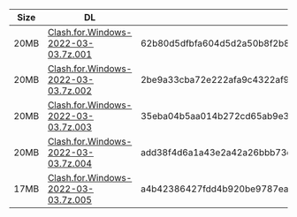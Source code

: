|    Size   |     DL  | sha512sum |
|  ---  |  ---  |  ---  |
| 20MB | [Clash.for.Windows-2022-03-03.7z.001](https://cdn.jsdelivr.net/gh/appleians/cfw_m1@main/Clash.for.Windows-2022-03-03.7z.001) | 62b80d5dfbfa604d5d2a50b8f2b8389b913df4cca21d729c6db88ff8e7ca7d0101fbd0c7ca5058f46a0f365a69bf28f17bfcbc45773fed4d58e72e1d09a9359a |
| 20MB | [Clash.for.Windows-2022-03-03.7z.002](https://cdn.jsdelivr.net/gh/appleians/cfw_m1@main/Clash.for.Windows-2022-03-03.7z.002) | 2be9a33cba72e222afa9c4322af9f8b0489e02563be6b04a6cd4bd611536a56a4b760edc6f5fd0aeff627685840f5171241859178466cdc0bda450302c60b64d |
| 20MB | [Clash.for.Windows-2022-03-03.7z.003](https://cdn.jsdelivr.net/gh/appleians/cfw_m1@main/Clash.for.Windows-2022-03-03.7z.003) | 35eba04b5aa014b272cd65ab9e387a6c35b1f36de7c4c1dcfea9b83144116c054024113c198bed00408723da2c8f1264b9aabb151d583e9426dd7aa2776ac48c |
| 20MB | [Clash.for.Windows-2022-03-03.7z.004](https://cdn.jsdelivr.net/gh/appleians/cfw_m1@main/Clash.for.Windows-2022-03-03.7z.004) | add38f4d6a1a43e2a42a26bbb73d0a1cc5e396e647b354f196dfea3c6c5de252a7468c43d05ac251c137253101402636ff39c60f38b5c41c712360415c0cef6c |
| 17MB | [Clash.for.Windows-2022-03-03.7z.005](https://cdn.jsdelivr.net/gh/appleians/cfw_m1@main/Clash.for.Windows-2022-03-03.7z.005) | a4b42386427fdd4b920be9787ea057972596574e3edf2140deb50fd43ed0cd3f639311d32e2226b6a0d75a2adcac29628a55dcea5f4af7a907f5e4fbb7b29e96 |
